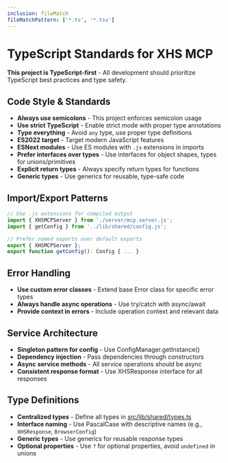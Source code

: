 ```yaml
---
inclusion: fileMatch
fileMatchPattern: ['*.ts', '*.tsx']
---
```


# TypeScript Standards for XHS MCP

**This project is TypeScript-first** - All development should prioritize TypeScript best practices and type safety.

## Code Style & Standards

- **Always use semicolons** - This project enforces semicolon usage
- **Use strict TypeScript** - Enable strict mode with proper type annotations
- **Type everything** - Avoid `any` type, use proper type definitions
- **ES2022 target** - Target modern JavaScript features
- **ESNext modules** - Use ES modules with `.js` extensions in imports
- **Prefer interfaces over types** - Use interfaces for object shapes, types for unions/primitives
- **Explicit return types** - Always specify return types for functions
- **Generic types** - Use generics for reusable, type-safe code

## Import/Export Patterns

```typescript
// Use .js extensions for compiled output
import { XHSMCPServer } from './server/mcp.server.js';
import { getConfig } from '../lib/shared/config.js';

// Prefer named exports over default exports
export { XHSMCPServer };
export function getConfig(): Config { ... }
```

## Error Handling

- **Use custom error classes** - Extend base Error class for specific error types
- **Always handle async operations** - Use try/catch with async/await
- **Provide context in errors** - Include operation context and relevant data

## Service Architecture

- **Singleton pattern for config** - Use ConfigManager.getInstance()
- **Dependency injection** - Pass dependencies through constructors
- **Async service methods** - All service operations should be async
- **Consistent response format** - Use XHSResponse<T> interface for all responses

## Type Definitions

- **Centralized types** - Define all types in [src/lib/shared/types.ts](mdc:src/lib/shared/types.ts)
- **Interface naming** - Use PascalCase with descriptive names (e.g., `XHSResponse`, `BrowserConfig`)
- **Generic types** - Use generics for reusable response types
- **Optional properties** - Use `?` for optional properties, avoid `undefined` in unions